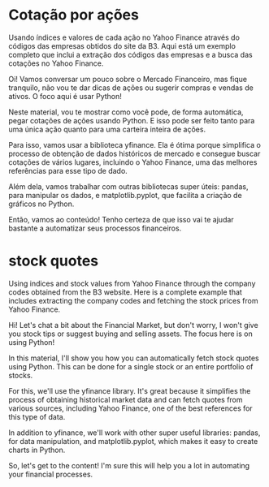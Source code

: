 # Cotação por ações
Usando índices e valores de cada ação no Yahoo Finance através do códigos das empresas obtidos do site da B3. Aqui está um exemplo completo que inclui a extração dos códigos das empresas e a busca das cotações no Yahoo Finance.

Oi! Vamos conversar um pouco sobre o Mercado Financeiro, mas fique tranquilo, não vou te dar dicas de ações ou sugerir compras e vendas de ativos. O foco aqui é usar Python!

Neste material, vou te mostrar como você pode, de forma automática, pegar cotações de ações usando Python. E isso pode ser feito tanto para uma única ação quanto para uma carteira inteira de ações.

Para isso, vamos usar a biblioteca yfinance. Ela é ótima porque simplifica o processo de obtenção de dados históricos de mercado e consegue buscar cotações de vários lugares, incluindo o Yahoo Finance, uma das melhores referências para esse tipo de dado.

Além dela, vamos trabalhar com outras bibliotecas super úteis: pandas, para manipular os dados, e matplotlib.pyplot, que facilita a criação de gráficos no Python.

Então, vamos ao conteúdo! Tenho certeza de que isso vai te ajudar bastante a automatizar seus processos financeiros.

# stock quotes
Using indices and stock values from Yahoo Finance through the company codes obtained from the B3 website. Here is a complete example that includes extracting the company codes and fetching the stock prices from Yahoo Finance.


Hi! Let's chat a bit about the Financial Market, but don't worry, I won't give you stock tips or suggest buying and selling assets. The focus here is on using Python!

In this material, I'll show you how you can automatically fetch stock quotes using Python. This can be done for a single stock or an entire portfolio of stocks.

For this, we'll use the yfinance library. It's great because it simplifies the process of obtaining historical market data and can fetch quotes from various sources, including Yahoo Finance, one of the best references for this type of data.

In addition to yfinance, we'll work with other super useful libraries: pandas, for data manipulation, and matplotlib.pyplot, which makes it easy to create charts in Python.

So, let's get to the content! I'm sure this will help you a lot in automating your financial processes.

